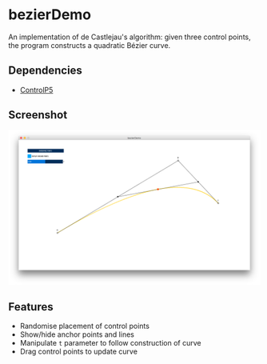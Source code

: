 # bezierDemo

An implementation of de Castlejau's algorithm: given three control points, the program constructs a quadratic Bézier curve.

## Dependencies

* [ControlP5](http://www.sojamo.de/libraries/controlP5/ "ControlP5")

## Screenshot

![Screenshot](/img/screenshot.png "Screenshot")

## Features

* Randomise placement of control points
* Show/hide anchor points and lines
* Manipulate `t` parameter to follow construction of curve
* Drag control points to update curve
